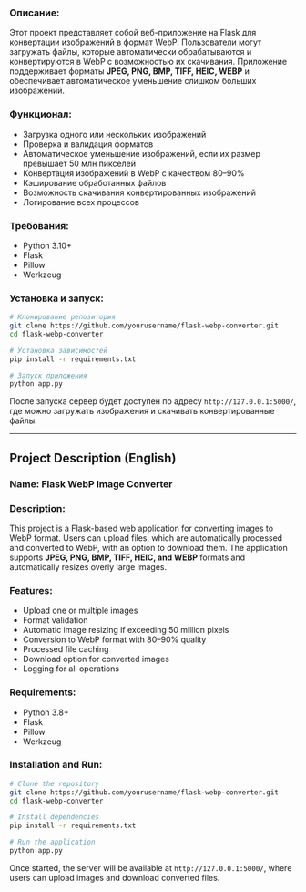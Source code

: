 ### Описание:
Этот проект представляет собой веб-приложение на Flask для конвертации изображений в формат WebP. Пользователи могут загружать файлы, которые автоматически обрабатываются и конвертируются в WebP с возможностью их скачивания. Приложение поддерживает форматы **JPEG, PNG, BMP, TIFF, HEIC, WEBP** и обеспечивает автоматическое уменьшение слишком больших изображений.

### Функционал:
- Загрузка одного или нескольких изображений
- Проверка и валидация форматов
- Автоматическое уменьшение изображений, если их размер превышает 50 млн пикселей
- Конвертация изображений в WebP с качеством 80–90%
- Кэширование обработанных файлов
- Возможность скачивания конвертированных изображений
- Логирование всех процессов

### Требования:
- Python 3.10+
- Flask
- Pillow
- Werkzeug

### Установка и запуск:
```bash
# Клонирование репозитория
git clone https://github.com/yourusername/flask-webp-converter.git
cd flask-webp-converter

# Установка зависимостей
pip install -r requirements.txt

# Запуск приложения
python app.py
```

После запуска сервер будет доступен по адресу `http://127.0.0.1:5000/`, где можно загружать изображения и скачивать конвертированные файлы.

---

## Project Description (English)

### Name: Flask WebP Image Converter

### Description:
This project is a Flask-based web application for converting images to WebP format. Users can upload files, which are automatically processed and converted to WebP, with an option to download them. The application supports **JPEG, PNG, BMP, TIFF, HEIC, and WEBP** formats and automatically resizes overly large images.

### Features:
- Upload one or multiple images
- Format validation
- Automatic image resizing if exceeding 50 million pixels
- Conversion to WebP format with 80–90% quality
- Processed file caching
- Download option for converted images
- Logging for all operations

### Requirements:
- Python 3.8+
- Flask
- Pillow
- Werkzeug

### Installation and Run:
```bash
# Clone the repository
git clone https://github.com/yourusername/flask-webp-converter.git
cd flask-webp-converter

# Install dependencies
pip install -r requirements.txt

# Run the application
python app.py
```

Once started, the server will be available at `http://127.0.0.1:5000/`, where users can upload images and download converted files.


